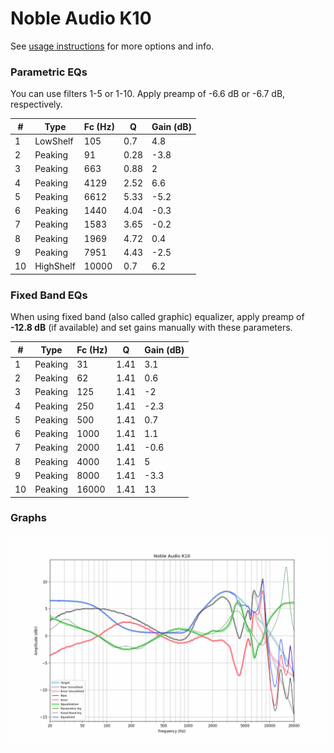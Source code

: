 # Noble Audio K10
See [usage instructions](https://github.com/jaakkopasanen/AutoEq#usage) for more options and info.

### Parametric EQs
You can use filters 1-5 or 1-10. Apply preamp of -6.6 dB or -6.7 dB, respectively.

|   # | Type      |   Fc (Hz) |    Q |   Gain (dB) |
|-----|-----------|-----------|------|-------------|
|   1 | LowShelf  |       105 | 0.7  |         4.8 |
|   2 | Peaking   |        91 | 0.28 |        -3.8 |
|   3 | Peaking   |       663 | 0.88 |         2   |
|   4 | Peaking   |      4129 | 2.52 |         6.6 |
|   5 | Peaking   |      6612 | 5.33 |        -5.2 |
|   6 | Peaking   |      1440 | 4.04 |        -0.3 |
|   7 | Peaking   |      1583 | 3.65 |        -0.2 |
|   8 | Peaking   |      1969 | 4.72 |         0.4 |
|   9 | Peaking   |      7951 | 4.43 |        -2.5 |
|  10 | HighShelf |     10000 | 0.7  |         6.2 |

### Fixed Band EQs
When using fixed band (also called graphic) equalizer, apply preamp of **-12.8 dB** (if available) and set gains manually with these parameters.

|   # | Type    |   Fc (Hz) |    Q |   Gain (dB) |
|-----|---------|-----------|------|-------------|
|   1 | Peaking |        31 | 1.41 |         3.1 |
|   2 | Peaking |        62 | 1.41 |         0.6 |
|   3 | Peaking |       125 | 1.41 |        -2   |
|   4 | Peaking |       250 | 1.41 |        -2.3 |
|   5 | Peaking |       500 | 1.41 |         0.7 |
|   6 | Peaking |      1000 | 1.41 |         1.1 |
|   7 | Peaking |      2000 | 1.41 |        -0.6 |
|   8 | Peaking |      4000 | 1.41 |         5   |
|   9 | Peaking |      8000 | 1.41 |        -3.3 |
|  10 | Peaking |     16000 | 1.41 |        13   |

### Graphs
![](./Noble%20Audio%20K10.png)
